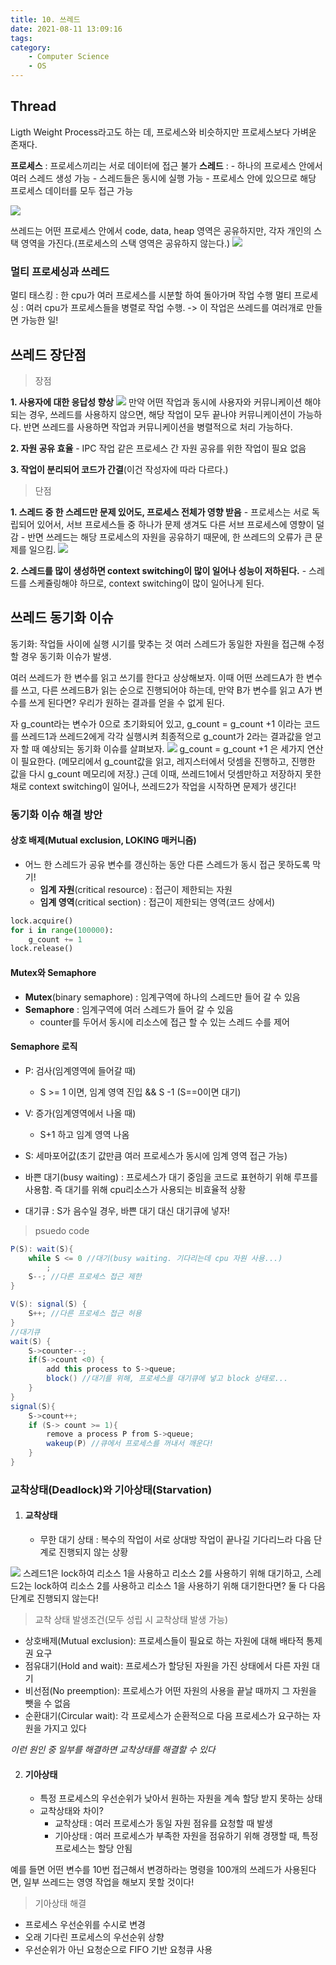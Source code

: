```yaml
---
title: 10. 쓰레드
date: 2021-08-11 13:09:16
tags:
category:
    - Computer Science
    - OS
---
```

## Thread
Ligth Weight Process라고도 하는 데, 프로세스와 비슷하지만 프로세스보다 가벼운 존재다.


**프로세스** : 프로세스끼리는 서로 데이터에 접근 불가
**스레드** :
    - 하나의 프로세스 안에서 여러 스레드 생성 가능
    - 스레드들은 동시에 실행 가능
    - 프로세스 안에 있으므로 해당 프로세스 데이터를 모두 접근 가능


![](/img/os/os10-1.png)


쓰레드는 어떤 프로세스 안에서 code, data, heap 영역은 공유하지만,
각자 개인의 스택 영역을 가진다.(프로세스의 스택 영역은 공유하지 않는다.)
![](/img/os/os10-2.png)


### 멀티 프로세싱과 쓰레드
멀티 태스킹 : 한 cpu가 여러 프로세스를 시분할 하여 돌아가며 작업 수행
멀티 프로세싱 : 여러 cpu가 프로세스들을 병렬로 작업 수행. -> 이 작업은 쓰레드를 여러개로 만들면 가능한 일!


## 쓰레드 장단점

> 장점

**1. 사용자에 대한 응답성 향상**
![](/img/os/os10-3.png)
만약 어떤 작업과 동시에 사용자와 커뮤니케이션 해야 되는 경우, 쓰레드를 사용하지 않으면, 해당 작업이 모두 끝나야 커뮤니케이션이 가능하다.
반면 쓰레드를 사용하면 작업과 커뮤니케이션을 병렬적으로 처리 가능하다.


**2. 자원 공유 효율**
    - IPC 작업 같은 프로세스 간 자원 공유를 위한 작업이 필요 없음


**3. 작업이 분리되어 코드가 간결**(이건 작성자에 따라 다르다.)


> 단점

**1. 스레드 중 한 스레드만 문제 있어도, 프로세스 전체가 영향 받음**
    - 프로세스는 서로 독립되어 있어서, 서브 프로세스들 중 하나가 문제 생겨도 다른 서브 프로세스에 영향이 덜 감
    - 반면 쓰레드는 해당 프로세스의 자원을 공유하기 때문에, 한 쓰레드의 오류가 큰 문제를 일으킴.
![](/img/os/os10-4.png)


**2. 스레드를 많이 생성하면 context switching이 많이 일어나 성능이 저하된다.**
    - 스레드를 스케쥴링해야 하므로, context switching이 많이 일어나게 된다.


## 쓰레드 동기화 이슈
동기화: 작업들 사이에 실행 시기를 맞추는 것
여러 스레드가 동일한 자원을 접근해 수정할 경우 동기화 이슈가 발생.


여러 쓰레드가 한 변수를 읽고 쓰기를 한다고 상상해보자.
이때 어떤 쓰레드A가 한 변수를 쓰고, 다른 쓰레드B가 읽는 순으로 진행되어야 하는데, 만약 B가 변수를 읽고 A가 변수를 쓰게 된다면?
우리가 원하는 결과를 얻을 수 없게 된다.


자 g_count라는 변수가 0으로 초기화되어 있고, g_count = g_count +1 이라는 코드를 쓰레드1과 쓰레드2에게 각각 실행시켜
최종적으로 g_count가 2라는 결과값을 얻고자 할 때 예상되는 동기화 이슈를 살펴보자.
![](/img/os/os10-5.png)
g_count = g_count +1 은 세가지 연산이 필요한다. (메모리에서 g_count값을 읽고, 레지스터에서 덧셈을 진행하고, 진행한 값을 다시 g_count 메모리에 저장.)
근데 이때, 쓰레드1에서 덧셈만하고 저장하지 못한 채로 context switching이 일어나, 쓰레드2가 작업을 시작하면 문제가 생긴다!


### 동기화 이슈 해결 방안

#### 상호 배제(Mutual exclusion, LOKING 매커니즘)
- 어느 한 스레드가 공유 변수를 갱신하는 동안 다른 스레드가 동시 접근 못하도록 막기!
    - **임계 자원**(critical resource) : 접근이 제한되는 자원
    - **임계 영역**(critical section) : 접근이 제한되는 영역(코드 상에서)

```python
lock.acquire()
for i in range(100000):
    g_count += 1
lock.release()
```


#### Mutex와 Semaphore
- **Mutex**(binary semaphore) : 임계구역에 하나의 스레드만 들어 갈 수 있음
- **Semaphore** : 임계구역에 여러 스레드가 들어 갈 수 있음
    - counter를 두어서 동시에 리소스에 접근 할 수 있는 스레드 수를 제어


#### Semaphore 로직
- P: 검사(임계영역에 들어갈 때)
    - S >= 1 이면, 임계 영역 진입 && S -1 (S==0이면 대기)
- V: 증가(임계영역에서 나올 때)
    - S+1 하고 임계 영역 나옴
- S: 세마포어값(초기 값만큼 여러 프로세스가 동시에 임계 영역 접근 가능)


- 바쁜 대기(busy waiting) : 프로세스가 대기 중임을 코드로 표현하기 위해 루프를 사용함. 
즉 대기를 위해 cpu리소스가 사용되는 비효율적 상황
- 대기큐 : S가 음수일 경우, 바쁜 대기 대신 대기큐에 넣자!


> psuedo code
```java
P(S): wait(S){
    while S <= 0 //대기(busy waiting. 기다리는데 cpu 자원 사용...)
        ;
    S--; //다른 프로세스 접근 제한
}

V(S): signal(S) {
    S++; //다른 프로세스 접근 허용
}
//대기큐
wait(S) {
    S->counter--;
    if(S->count <0) {
        add this process to S->queue;
        block() //대기를 위해, 프로세스를 대기큐에 넣고 block 상태로...
    }
}
signal(S){
    S->count++;
    if (S-> count >= 1){
        remove a process P from S->queue;
        wakeup(P) //큐에서 프로세스를 꺼내서 깨운다!
    }
}
```


### 교착상태(Deadlock)와 기아상태(Starvation)
1. #### 교착상태
    - 무한 대기 상태 : 복수의 작업이 서로 상대방 작업이 끝나길 기다리느라 다음 단계로 진행되지 않는 상황

![](/img/os/os10-6.png)
스레드1은 lock하여 리소스 1을 사용하고 리소스 2를 사용하기 위해 대기하고,
스레드2는 lock하여 리소스 2를 사용하고 리소스 1을 사용하기 위해 대기한다면?
둘 다 다음 단계로 진행되지 않는다!


> 교착 상태 발생조건(모두 성립 시 교착상태 발생 가능)

- 상호배제(Mutual exclusion): 프로세스들이 필요로 하는 자원에 대해 배타적 통제권 요구
- 점유대기(Hold and wait): 프로세스가 할당된 자원을 가진 상태에서 다른 자원 대기
- 비선점(No preemption): 프로세스가 어떤 자원의 사용을 끝날 때까지 그 자원을 뺏을 수 없음
- 순환대기(Circular wait): 각 프로세스가 순환적으로 다음 프로세스가 요구하는 자원을 가지고 있다


*이런 원인 중 일부를 해결하면 교착상태를 해결할 수 있다*


2. #### 기아상태
    - 특정 프로세스의 우선순위가 낮아서 원하는 자원을 계속 할당 받지 못하는 상태
    - 교착상태와 차이?
        - 교착상태 : 여러 프로세스가 동일 자원 점유를 요청할 때 발생
        - 기아상태 : 여러 프로세스가 부족한 자원을 점유하기 위해 경쟁할 때, 특정 프로세스는 할당 안됨


예를 들면 어떤 변수를 10번 접근해서 변경하라는 명령을 100개의 쓰레드가 사용된다면, 일부 쓰레드는 영영 작업을 해보지 못할 것이다!


> 기아상태 해결

- 프로세스 우선순위를 수시로 변경
- 오래 기다린 프로세스의 우선순위 상향
- 우선순위가 아닌 요청순으로 FIFO 기반 요청큐 사용